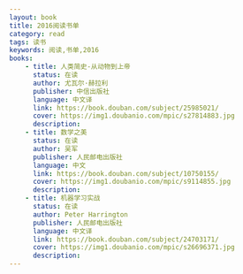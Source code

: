 ```yaml
---
layout: book
title: 2016阅读书单
category: read
tags: 读书
keywords: 阅读,书单,2016
books:
    - title: 人类简史-从动物到上帝
      status: 在读
      author: 尤瓦尔·赫拉利
      publisher: 中信出版社
      language: 中文译
      link: https://book.douban.com/subject/25985021/
      cover: https://img1.doubanio.com/mpic/s27814883.jpg
      description: 
    - title: 数学之美
      status: 在读
      author: 吴军
      publisher: 人民邮电出版社
      language: 中文
      link: https://book.douban.com/subject/10750155/
      cover: https://img1.doubanio.com/mpic/s9114855.jpg
      description: 
    - title: 机器学习实战
      status: 在读
      author: Peter Harrington
      publisher: 人民邮电出版社
      language: 中文译
      link: https://book.douban.com/subject/24703171/
      cover: https://img1.doubanio.com/mpic/s26696371.jpg
      description: 
---
```

